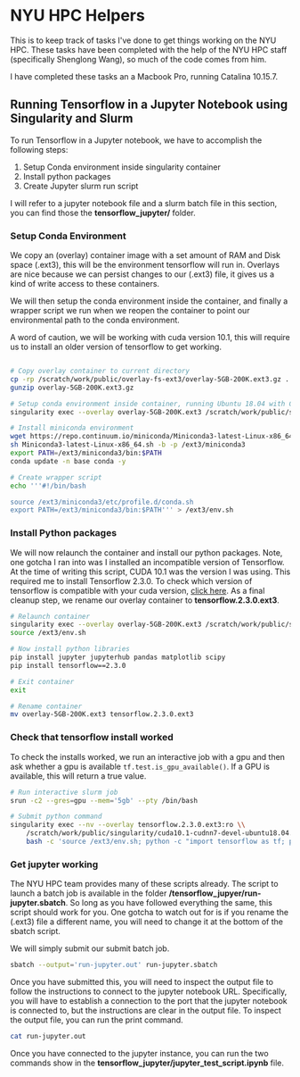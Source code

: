 # NYU HPC Helpers

This is to keep track of tasks I've done to get things working on the NYU HPC. These tasks have been completed with the help of the NYU HPC staff (specifically Shenglong Wang), so much of the code comes from him. 

I have completed these tasks an a Macbook Pro, running Catalina 10.15.7. 

## Running Tensorflow in a Jupyter Notebook using Singularity and Slurm

To run Tensorflow in a Jupyter notebook, we have to accomplish the following steps:

1. Setup Conda environment inside singularity container
2. Install python packages 
3. Create Jupyter slurm run script

I will refer to a jupyter notebook file and a slurm batch file in this section, you can find those the __tensorflow_jupyter/__ folder. 

### Setup Conda Environment 

We copy an (overlay) container image with a set amount of RAM and Disk space (.ext3), this will be the environment tensorflow will run in. Overlays are nice because we can persist changes to our (.ext3) file, it gives us a kind of write access to these containers. 

We will then setup the conda environment inside the container, and finally a wrapper script we run when we reopen the container to point our environmental path to the conda environment.

A word of caution, we will be working with cuda version 10.1, this will require us to install an older version of tensorflow to get working.

```bash 

# Copy overlay container to current directory
cp -rp /scratch/work/public/overlay-fs-ext3/overlay-5GB-200K.ext3.gz .
gunzip overlay-5GB-200K.ext3.gz

# Setup conda environment inside container, running Ubuntu 18.04 with Cuda 10.1 
singularity exec --overlay overlay-5GB-200K.ext3 /scratch/work/public/singularity/cuda10.1-cudnn7-devel-ubuntu18.04.sif /bin/bash

# Install miniconda environment 
wget https://repo.continuum.io/miniconda/Miniconda3-latest-Linux-x86_64.sh
sh Miniconda3-latest-Linux-x86_64.sh -b -p /ext3/miniconda3
export PATH=/ext3/miniconda3/bin:$PATH
conda update -n base conda -y

# Create wrapper script 
echo '''#!/bin/bash

source /ext3/miniconda3/etc/profile.d/conda.sh
export PATH=/ext3/miniconda3/bin:$PATH''' > /ext3/env.sh
``` 

### Install Python packages 

We will now relaunch the container and install our python packages. Note, one gotcha I ran into was I installed an incompatible version of Tensorflow. At the time of writing this script, CUDA 10.1 was the version I was using. This required me to install Tensorflow 2.3.0. To check which version of tensorflow is compatible with your cuda version, [click here](https://www.tensorflow.org/install/source#gpu). As a final cleanup step, we rename our overlay container to __tensorflow.2.3.0.ext3__.

```bash 
# Relaunch container 
singularity exec --overlay overlay-5GB-200K.ext3 /scratch/work/public/singularity/cuda10.1-cudnn7-devel-ubuntu18.04.sif /bin/bash
source /ext3/env.sh

# Now install python libraries 
pip install jupyter jupyterhub pandas matplotlib scipy 
pip install tensorflow==2.3.0

# Exit container 
exit 

# Rename container
mv overlay-5GB-200K.ext3 tensorflow.2.3.0.ext3
``` 

### Check that tensorflow install worked 

To check the installs worked, we run an interactive job with a gpu and then ask whether a gpu is available ``tf.test.is_gpu_available()``. If a GPU is available, this will return a true value.

```bash
# Run interactive slurm job 
srun -c2 --gres=gpu --mem='5gb' --pty /bin/bash

# Submit python command
singularity exec --nv --overlay tensorflow.2.3.0.ext3:ro \\ 
    /scratch/work/public/singularity/cuda10.1-cudnn7-devel-ubuntu18.04.sif \\ 
    bash -c 'source /ext3/env.sh; python -c "import tensorflow as tf; print(tf.test.is_gpu_available());"'
```

### Get jupyter working

The NYU HPC team provides many of these scripts already. The script to launch a batch job is available in the folder __/tensorflow_jupyer/run-jupyter.sbatch__. So long as you have followed everything the same, this script should work for you. One gotcha to watch out for is if you rename the (.ext3) file a different name, you will need to change it at the bottom of the sbatch script. 

We will simply submit our submit batch job.

```bash 
sbatch --output='run-jupyter.out' run-jupyter.sbatch
``` 

Once you have submitted this, you will need to inspect the output file to follow the instructions to connect to the jupyter notebook URL. Specifically, you will have to establish a connection to the port that the jupyter notebook is connected to, but the instructions are clear in the output file. To inspect the output file, you can run the print command.

```bash
cat run-jupyter.out
``` 

Once you have connected to the jupyter instance, you can run the two commands show in the __tensorflow_jupyter/jupyter_test_script.ipynb__ file. 

